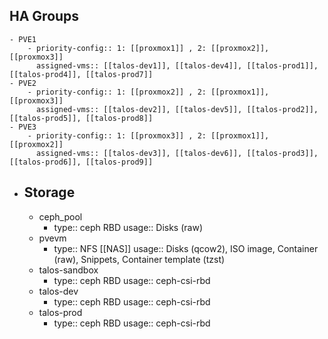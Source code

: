 ## HA Groups
	- PVE1
		- priority-config:: 1: [[proxmox1]] , 2: [[proxmox2]], [[proxmox3]]
		  assigned-vms:: [[talos-dev1]], [[talos-dev4]], [[talos-prod1]], [[talos-prod4]], [[talos-prod7]]
	- PVE2
		- priority-config:: 1: [[proxmox2]] , 2: [[proxmox1]], [[proxmox3]]
		  assigned-vms:: [[talos-dev2]], [[talos-dev5]], [[talos-prod2]], [[talos-prod5]], [[talos-prod8]]
	- PVE3
		- priority-config:: 1: [[proxmox3]] , 2: [[proxmox1]], [[proxmox2]]
		  assigned-vms:: [[talos-dev3]], [[talos-dev6]], [[talos-prod3]], [[talos-prod6]], [[talos-prod9]]
- ## Storage
	- ceph_pool
		- type:: ceph RBD
		  usage:: Disks (raw)
	- pvevm
		- type:: NFS [[NAS]] 
		  usage:: Disks (qcow2), ISO image, Container (raw), Snippets, Container template (tzst)
	- talos-sandbox
		- type:: ceph RBD
		  usage:: ceph-csi-rbd
	- talos-dev
		- type:: ceph RBD
		  usage:: ceph-csi-rbd
	- talos-prod
		- type:: ceph RBD
		  usage:: ceph-csi-rbd